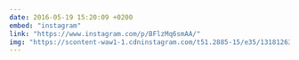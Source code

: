 ```yaml
---
date: 2016-05-19 15:20:09 +0200
embed: "instagram"
link: "https://www.instagram.com/p/BFlzMq6smAA/"
img: "https://scontent-waw1-1.cdninstagram.com/t51.2885-15/e35/13181263_1650025365326726_612325702_n.jpg"
---
```

